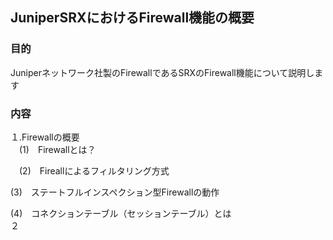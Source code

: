 ## JuniperSRXにおけるFirewall機能の概要

### 目的
Juniperネットワーク社製のFirewallであるSRXのFirewall機能について説明します
### 内容
１.Firewallの概要<br>
　(1)　Firewallとは？<br>
 
　(2)　Fireallによるフィルタリング方式<br>
 
   (3)　ステートフルインスペクション型Firewallの動作<br>
  
  (4)　コネクションテーブル（セッションテーブル）とは<br>
２　　　　　　　　　　　　　　　　　　　　　　　　　　　
